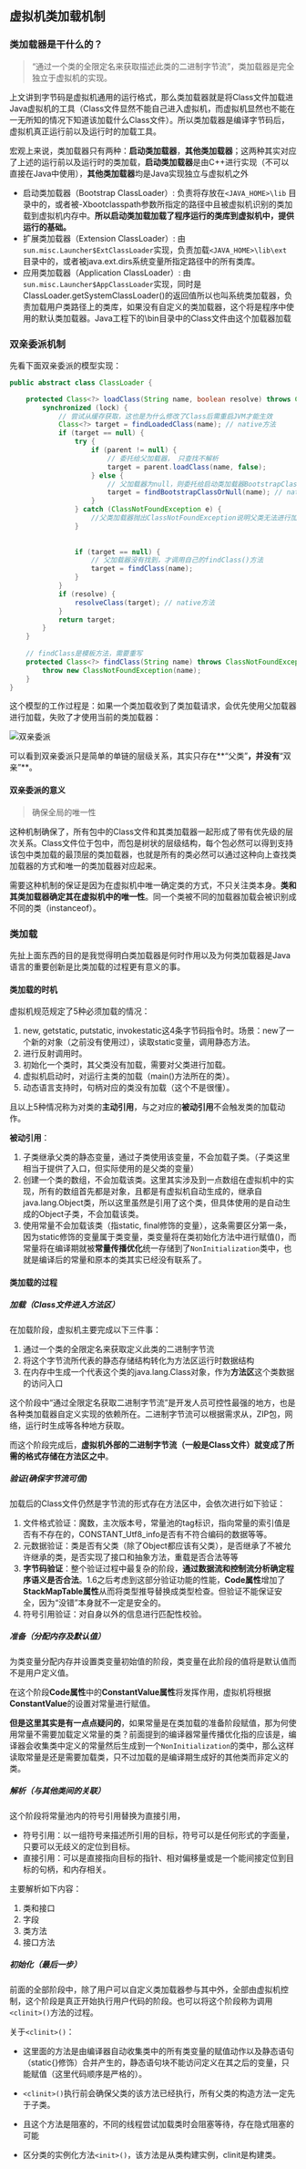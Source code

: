 ## 虚拟机类加载机制

### 类加载器是干什么的？

> “通过一个类的全限定名来获取描述此类的二进制字节流”，类加载器是完全独立于虚拟机的实现。

上文讲到字节码是虚拟机通用的运行格式，那么类加载器就是将Class文件加载进Java虚拟机的工具（Class文件显然不能自己进入虚拟机，而虚拟机显然也不能在一无所知的情况下知道该加载什么Class文件）。所以类加载器是编译字节码后，虚拟机真正运行前以及运行时的加载工具。

宏观上来说，类加载器只有两种：**启动类加载器**，**其他类加载器**；这两种其实对应了上述的运行前以及运行时的类加载，**启动类加载器**是由C++进行实现（不可以直接在Java中使用），**其他类加载器**均是Java实现独立与虚拟机之外

- 启动类加载器（Bootstrap ClassLoader）: 负责将存放在`<JAVA_HOME>\lib` 目录中的，或者被-Xbootclasspath参数所指定的路径中且被虚拟机识别的类加载到虚拟机内存中。**所以启动类加载加载了程序运行的类库到虚拟机中，提供运行的基础。**
- 扩展类加载器（Extension ClassLoader）:  由`sun.misc.Launcher$ExtClassLoader`实现，负责加载`<JAVA_HOME>\lib\ext` 目录中的，或者被java.ext.dirs系统变量所指定路径中的所有类库。
- 应用类加载器（Application ClassLoader）: 由`sun.misc.Launcher$AppClassLoader`实现，同时是ClassLoader.getSystemClassLoader()的返回值所以也叫系统类加载器，负责加载用户类路径上的类库，如果没有自定义的类加载器，这个将是程序中使用的默认类加载器。Java工程下的\bin目录中的Class文件由这个加载器加载

### 双亲委派机制

先看下面双亲委派的模型实现：

```java
public abstract class ClassLoader {

    protected Class<?> loadClass(String name, boolean resolve) throws ClassNotFoundException {
        synchronized (lock) {
            // 尝试从缓存获取，这也是为什么修改了Class后需重启JVM才能生效
            Class<?> target = findLoadedClass(name); // native方法
            if (target == null) {
                try {
                    if (parent != null) {
                        // 委托给父加载器， 只查找不解析
                        target = parent.loadClass(name, false);
                    } else {
                        // 父加载器为null，则委托给启动类加载器BootstrapClassloader
                        target = findBootstrapClassOrNull(name); // native方法
                    }
                } catch (ClassNotFoundException e) {
                    //父类加载器抛出ClassNotFoundException说明父类无法进行加载
                }
				
				
                if (target == null) {
                    // 父加载器没有找到，才调用自己的findClass()方法
                    target = findClass(name);
                }
            }
            if (resolve) {
                resolveClass(target); // native方法
            }
            return target;
        }
    }
    
    // findClass是模板方法，需要重写
    protected Class<?> findClass(String name) throws ClassNotFoundException {
        throw new ClassNotFoundException(name);
    }    
}
```

这个模型的工作过程是：如果一个类加载收到了类加载请求，会优先使用父加载器进行加载，失败了才使用当前的类加载器：

![双亲委派](../static/双亲委派.png)

可以看到双亲委派只是简单的单链的层级关系，其实只存在**“父类”**，并没有**“双亲”**。

#### 双亲委派的意义

> 确保全局的唯一性

这种机制确保了，所有包中的Class文件和其类加载器一起形成了带有优先级的层次关系。Class文件位于包中，而包是树状的层级结构，每个包必然可以得到支持该包中类加载的最顶层的类加载器，也就是所有的类必然可以通过这种向上查找类加载器的方式和唯一的类加载器对应起来。

需要这种机制的保证是因为在虚拟机中唯一确定类的方式，不只关注类本身。**类和其类加载器确定其在虚拟机中的唯一性**。同一个类被不同的加载器加载会被识别成不同的类（instanceof）。

### 类加载

先扯上面东西的目的是我觉得明白类加载器是何时作用以及为何类加载器是Java语言的重要创新是比类加载的过程更有意义的事。

#### 类加载的时机

虚拟机规范规定了5种必须加载的情况：

1. new, getstatic, putstatic, invokestatic这4条字节码指令时。场景：new了一个新的对象（之前没有使用过），读取static变量，调用静态方法。
2. 进行反射调用时。
3. 初始化一个类时，其父类没有加载，需要对父类进行加载。
4. 虚拟机启动时，对运行主类的加载（main()方法所在的类）。
5. 动态语言支持时，句柄对应的类没有加载（这个不是很懂）。

且以上5种情况称为对类的**主动引用**，与之对应的**被动引用**不会触发类的加载动作。

**被动引用**：

1. 子类继承父类的静态变量，通过子类使用该变量，不会加载子类。（子类这里相当于提供了入口，但实际使用的是父类的变量）
2. 创建一个类的数组，不会加载该类。这里其实涉及到一点数组在虚拟机中的实现，所有的数组首先都是对象，且都是有虚拟机自动生成的，继承自java.lang.Object类，所以这里虽然是引用了这个类，但具体使用的是自动生成的Object子类，不会加载该类。
3. 使用常量不会加载该类（指static, final修饰的变量），这条需要区分第一条，因为static修饰的变量属于类变量，类变量将在类初始化方法中进行赋值<clinit>()，而常量将在编译期就被**常量传播优化**统一存储到了`NonInitialization`类中，也就是编译后的常量和原本的类其实已经没有联系了。

#### 类加载的过程

##### 加载（Class文件进入方法区）

在加载阶段，虚拟机主要完成以下三件事：

1. 通过一个类的全限定名来获取定义此类的二进制字节流
2. 将这个字节流所代表的静态存储结构转化为方法区运行时数据结构
3. 在内存中生成一个代表这个类的java.lang.Class对象，作为**方法区**这个类数据的访问入口

这个阶段中“通过全限定名获取二进制字节流”是开发人员可控性最强的地方，也是各种类加载器自定义实现的依赖所在。二进制字节流可以根据需求从，ZIP包，网络，运行时生成等各种地方获取。

而这个阶段完成后，**虚拟机外部的二进制字节流（一般是Class文件）就变成了所需的格式存储在方法区之中**。

##### 验证(确保字节流可信)

加载后的Class文件仍然是字节流的形式存在方法区中，会依次进行如下验证：

1. 文件格式验证：魔数，主次版本号，常量池的tag标识，指向常量的索引值是否有不存在的，CONSTANT_Utf8_info是否有不符合编码的数据等等。
2. 元数据验证：类是否有父类（除了Object都应该有父类），是否继承了不被允许继承的类，是否实现了接口和抽象方法，重载是否合法等等
3. **字节码验证**：整个验证过程中最复杂的阶段，**通过数据流和控制流分析确定程序语义是否合法**。1.6之后考虑到这部分验证功能的性能，**Code属性**增加了**StackMapTable属性**从而将类型推导替换成类型检查。但验证不能保证安全，因为“没错”本身就不一定是安全的。
4. 符号引用验证：对自身以外的信息进行匹配性校验。

##### 准备（分配内存及默认值）

为类变量分配内存并设置类变量初始值的阶段，类变量在此阶段的值将是默认值而不是用户定义值。

在这个阶段**Code属性**中的**ConstantValue属性**将发挥作用，虚拟机将根据**ConstantValue**的设置对常量进行赋值。

**但是这里其实是有一点点疑问的**，如果常量是在类加载的准备阶段赋值，那为何使用常量不需要加载定义常量的类？前面提到的编译器常量传播优化指的应该是，编译器会收集类中定义的常量然后生成到一个`NonInitialization`的类中，那么这样读取常量是还是需要加载类，只不过加载的是编译期生成好的其他类而非定义的类。

##### 解析（与其他类间的关联）

这个阶段将常量池内的符号引用替换为直接引用，

- 符号引用：以一组符号来描述所引用的目标，符号可以是任何形式的字面量，只要可以无歧义的定位到目标。
- 直接引用：可以是直接指向目标的指针、相对偏移量或是一个能间接定位到目标的句柄，和内存相关。

主要解析如下内容：

1. 类和接口
2. 字段
3. 类方法
4. 接口方法

##### 初始化（最后一步）

前面的全部阶段中，除了用户可以自定义类加载器参与其中外，全部由虚拟机控制，这个阶段是真正开始执行用户代码的阶段。也可以将这个阶段称为调用`<clinit>()`方法的过程。

关于`<clinit>()`：

- 这里面的方法是由编译器自动收集类中的所有类变量的赋值动作以及静态语句（static{}修饰）合并产生的，静态语句块不能访问定义在其之后的变量，只能赋值（这里代码顺序是严格的）。

- `<clinit>()`执行前会确保父类的该方法已经执行，所有父类的构造方法一定先于子类。

- 且这个方法是阻塞的，不同的线程尝试加载类时会阻塞等待，存在隐式阻塞的可能
- 区分类的实例化方法`<init>()`，该方法是从类构建实例，clinit是构建类。